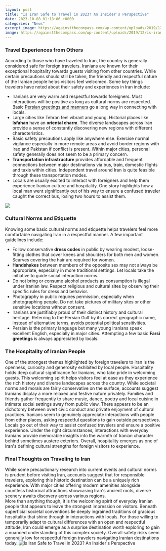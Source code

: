 ```yaml
---
layout: post
title: "Is Iran Safe to Travel in 2023? An Insider's Perspective"
date: 2023-10-08 01:18:06 +0000
categories: "News"
excerpt_image: https://againstthecompass.com/wp-content/uploads/2019/12/is-iran-safe-for-tourists-1024x683.jpg
image: https://againstthecompass.com/wp-content/uploads/2019/12/is-iran-safe-for-tourists-1024x683.jpg
---
```


### Travel Experiences from Others
According to those who have traveled to Iran, the country is generally considered safe for foreign travelers. Iranians are known for their exceptional hospitality towards guests visiting from other countries. While certain precautions should still be taken, the friendly and respectful nature of the Iranian people helps visitors feel welcomed. 
Some key things travelers have noted about their safety and experiences in Iran include:
- Iranians are very warm and respectful towards foreigners. Most interactions will be positive as long as cultural norms are respected. Basic [Persian greetings and manners](https://vinfastusa.github.io/tags/markup/) go a long way in connecting with locals. 
- Large cities like Tehran feel vibrant and young. Historial places like **Isfahan** have an **oriental charm**. The diverse landscapes across Iran provide a sense of constantly discovering new regions with different characteristics. 
- Basic safety precautions apply like anywhere else. Exercise normal vigilance especially in more remote areas and avoid border regions with Iraq and Pakistan if conflict is present. Within major cities, personal safety generally does not seem to be a primary concern. 
- **Transportation infrastructure** provides affordable and frequent connections between major destinations via bus, train, domestic flights and taxis within cities. Independent travel around Iran is quite feasible through these transportation modes.
- Locals are usually excited to interact with foreigners and help them experience Iranian culture and hospitality. One story highlights how a local man went significantly out of his way to ensure a confused traveler caught the correct bus, losing two hours to assist them.

![](https://againstthecompass.com/wp-content/uploads/2019/12/is-it-safe-to-travel-to-Iran-595xh.jpg)
### Cultural Norms and Etiquette
Knowing some basic cultural norms and etiquette helps travelers feel more comfortable navigating Iran in a respectful manner. A few important guidelines include: 
- Follow conservative **dress codes** in public by wearing modest, loose-fitting clothes that cover knees and shoulders for both men and women. Scarves covering the hair are required for women.
- **Handshakes** between members of the opposite sex may not always be appropriate, especially in more traditional settings. Let locals take the initiative to guide social interaction norms. 
- Do not bring or consume alcohol products as consumption is illegal under Iranian law. Respect religious and cultural sites by observing their specific rules for dress and behavior.
- Photography in public requires permission, especially when photographing people. Do not take pictures of military sites or other sensitive locations without consent. 
- Iranians are justifiably proud of their distinct history and cultural heritage. Referring to the Persian Gulf by its correct geographic name, instead of alternative terms, avoids potential political sensitivities.
- Persian is the primary language but many young Iranians speak excellent English, especially in major cities. Attempting a few basic **Farsi greetings** is always appreciated by locals.
### The Hospitality of Iranian People 
One of the strongest themes highlighted by foreign travelers to Iran is the openness, curiosity and generosity exhibited by local people. Hospitality holds deep cultural significance for Iranians, who take pride in welcoming guests. This welcoming spirit helps visitors feel at ease as they experience the rich history and diverse landscapes across the country. 
While societal norms and morals are fairly conservative on the surface, accounts suggest Iranians display a more relaxed and festive nature privately. Families and friends gather frequently to share music, dance, poetry and local cuisine in intimate social settings away from public view. There appears to be an dichotomy between overt civic conduct and private enjoyment of cultural practices.
Iranians seem to genuinely appreciate interactions with people from other places, asking respectful questions to gain outside perspectives. Locals go out of their way to assist confused travelers and ensure a positive experience. Under the right circumstances, interactions with everyday Iranians provide memorable insights into the warmth of Iranian character behind sometimes austere exteriors. Overall, hospitality emerges as one of Iran's defining cultural strengths for foreign visitors to experience.
### Final Thoughts on Traveling to Iran
While some precautionary research into current events and cultural norms is prudent before visiting Iran, accounts suggest that for responsible travelers, exploring this historic destination can be a uniquely rich experience. With major cities offering modern amenities alongside countless historical attractions showcasing Iran's ancient roots, diverse scenery awaits discovery across various regions.  
More than anything though, it is the welcoming spirit of everyday Iranian people that appears to leave the strongest impression on visitors. Beneath superficial societal conventions lie deeply ingrained traditions of gracious hospitality that shine through in interactions with locals. For those willing to temporarily adapt to cultural differences with an open and respectful attitude, Iran could emerge as a surprise destination worth exploring to gain a nuanced understanding of this complex society. Overall safety risks seem generally low for respectful foreign travelers navigating Iranian destinations today.
![Is Iran Safe to Travel in 2023? An Insider's Perspective](https://againstthecompass.com/wp-content/uploads/2019/12/is-iran-safe-for-tourists-1024x683.jpg)